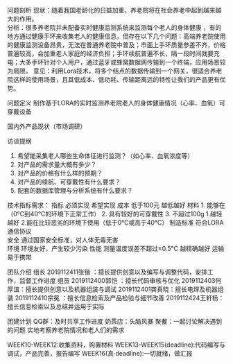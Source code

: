 问题剖析
现状：随着我国老龄化的日益加重，养老院将在社会养老中起到越来越大的作用。<br>
分析：很多养老院并未配备实时健康监测系统来监测每个老人的身体健康 ，有的地方通过健康手环来收集老人的健康信息，但存在以下几个问题：高端养老院使用的健康监测设备昂贵，无法在普通养老院中普及；市面上手环质量参差不齐，价格普遍较高，会加重老人家庭的经济负担；手环续航普遍不长，隔一段时间就要充电；大多手环针对个人用户，通过蓝牙或蜂窝数据网传输到一个终端，应用场景较为局限。
意见：利用Lora技术，将多个结点的数据传输到一个网关，很适合养老院这样的使用场景，且其低成本、低功耗、传输距离远的特性让我们的产品更有优势。

问题定义
制作基于LORA的实时监测养老院老人的身体健康情况（心率、血氧）可穿戴设备






国内外产品现状（市场调研）
	 
 
 
 






访谈提纲

1.	希望能采集老人哪些生命体征进行监测？（如心率、血氧浓度等）
2.	对产品的需求量大概有多少？
3.	对产品的价格有什么样的预期？
4.	对产品的续航、可穿戴性有什么要求？
5.	配套的数据库管理与分析系统有什么要求？


技术指标需求：
指标	必须实现	希望实现
成本	低于100元	越低越好
材料	1.	能够在（0℃到40°C的环境下正常工作）
2.	具有较好的可穿戴性
3.	不超过100g	1.越轻越好
2.能在比较恶劣的环境下使用（低于0°C或高于40°C）
制造标准	符合LORA通信协议	
安全	通过国家安全标准，对人体无毒无害	
环境	环境友好，产生较少污染	
性能	测量温度误差不超过±0.5°C	越精确越好
运输	易于携带	










团队介绍
组长      2019112411张锴 ：擅长提供创意以及编写与调整代码，安排工  作，监督工作进度
组员      2019112400郭恺 ：擅长代码审核与优化
          2019112403何厚谊：擅长提供创意以及机器组装与调试
          2019112401龚真晓：擅长电焊及机器组装
          2019112410宗冕 ：擅长信息检索及产品检验与细节改善
          2019112424王轩杨：擅长信息检索以及总结并运用于实际	


团建计划
QQ群：及时共享工作进度
奶茶店：头脑风暴
聚餐：一起讨论解决遇到的问题
实地考察养老院情况和老人们的需求

WEEK10-WEEK12:收集资料，购置材料
WEEK13-WEEK15(deadline):代码编写与调试，产品完善，报告编写
WEEK16(真·deadline):一切就绪，做汇报

